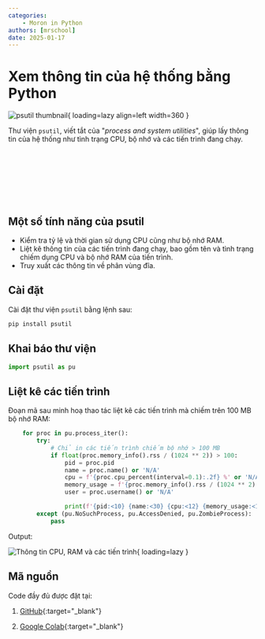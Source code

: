 ```yaml
---
categories:
    - Moron in Python
authors: [mrschool]
date: 2025-01-17
---
```


# Xem thông tin của hệ thống bằng Python

![psutil thumbnail](https://api.onedrive.com/v1.0/shares/s!ApQ3j6n6-2wNr9E9kqgVDK2JAZtHJA/root/content){ loading=lazy align=left width=360 }

Thư viện `psutil`, viết tắt của "*process and system utilities*", giúp lấy thông tin của hệ thống như tình trạng CPU, bộ nhớ và các tiến trình đang chạy.

<br>
<br>
<br>
<br>
<br>
<br>

<!-- more -->

## Một số tính năng của psutil

- Kiểm tra tỷ lệ và thời gian sử dụng CPU cũng như bộ nhớ RAM.
- Liệt kê thông tin của các tiến trình đang chạy, bao gồm tên và tình trạng chiếm dụng CPU và bộ nhớ RAM của tiến trình.
- Truy xuất các thông tin về phân vùng đĩa.

## Cài đặt

Cài đặt thư viện `psutil` bằng lệnh sau:

```ps1
pip install psutil
```

## Khai báo thư viện

``` py linenums="1"
import psutil as pu
```

## Liệt kê các tiến trình

Đoạn mã sau minh hoạ thao tác liệt kê các tiến trình mà chiếm trên 100 MB bộ nhớ RAM:

``` py linenums="18"
    for proc in pu.process_iter():
        try:
            # Chỉ in các tiến trình chiếm bộ nhớ > 100 MB
            if float(proc.memory_info().rss / (1024 ** 2)) > 100:
                pid = proc.pid
                name = proc.name() or 'N/A'
                cpu = f'{proc.cpu_percent(interval=0.1):.2f} %' or 'N/A'
                memory_usage = f'{proc.memory_info().rss / (1024 ** 2):.2f} MB' or 'N/A'
                user = proc.username() or 'N/A'

                print(f'{pid:<10} {name:<30} {cpu:<12} {memory_usage:<10} {user:<20}')
        except (pu.NoSuchProcess, pu.AccessDenied, pu.ZombieProcess):
            pass
```

Output:

![Thông tin CPU, RAM và các tiến trình](https://api.onedrive.com/v1.0/shares/s!ApQ3j6n6-2wNr9FE0qgU4c5iNUOqaA/root/content){ loading=lazy }

## Mã nguồn

Code đầy đủ được đặt tại:

1. [GitHub](https://github.com/vtchitruong/python-libraries/blob/main/psutil/cpu_ram_checking.py){:target="_blank"}

2. [Google Colab](https://colab.research.google.com/drive/1dc5rt4dBnh6GZVeZ7-8gb8S1WUxzB4Rw?usp=sharing){:target="_blank"}